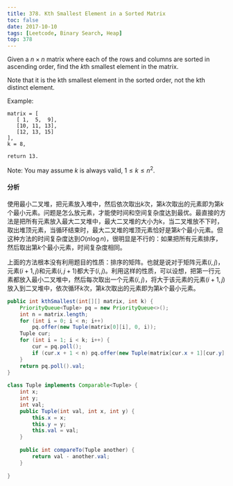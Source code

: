 ```yaml
---
title: 378. Kth Smallest Element in a Sorted Matrix
toc: false
date: 2017-10-10
tags: [Leetcode, Binary Search, Heap]
top: 378
---
```


Given a $n \times n$ matrix where each of the rows and columns are sorted in ascending order, find the $k$th smallest element in the matrix.

Note that it is the kth smallest element in the sorted order, not the kth distinct element.

Example:

```
matrix = [
   [ 1,  5,  9],
   [10, 11, 13],
   [12, 13, 15]
],
k = 8,

return 13.
```

Note: You may assume $k$ is always valid, $1 \le k \le n^2$.



#### 分析
 
使用最小二叉堆，把元素放入堆中，然后依次取出$k$次，第$k$次取出的元素即为第$k$个最小元素。问题是怎么放元素，才能使时间和空间复杂度达到最优。最直接的方法是把所有元素放入最大二叉堆中，最大二叉堆的大小为k，当二叉堆放不下时，取出堆顶元素，当循环结束时，最大二叉堆的堆顶元素恰好是第$k$个最小元素。但这种方法的时间复杂度达到$O(n\log n)$，很明显是不行的：如果把所有元素排序，然后取出第$k$个最小元素，时间复杂度相同。

上面的方法根本没有利用题目的性质：排序的矩阵。也就是说对于矩阵元素$(i, j)$，元素$(i+1, j)$和元素$(i, j+1)$都大于$(i, j)$。利用这样的性质，可以设想，把第一行元素都放入最小二叉堆中，然后每次取出一个元素$(i, j)$，将大于该元素的元素$(i+1, j)$放入到二叉堆中，依次循环$k$次，第$k$次取出的元素即为第$k$个最小元素。
 
```Java
public int kthSmallest(int[][] matrix, int k) {
    PriorityQueue<Tuple> pq = new PriorityQueue<>();
    int n = matrix.length;
    for (int i = 0; i < n; i++)
        pq.offer(new Tuple(matrix[0][i], 0, i));
    Tuple cur;
    for (int i = 1; i < k; i++) {
        cur = pq.poll();
        if (cur.x + 1 < n) pq.offer(new Tuple(matrix[cur.x + 1][cur.y], cur.x + 1, cur.y));     
    }
    return pq.poll().val;
}
    
class Tuple implements Comparable<Tuple> {
    int x;
    int y;
    int val;
    public Tuple(int val, int x, int y) {
        this.x = x;
        this.y = y;
        this.val = val;
    }
    
    public int compareTo(Tuple another) {
        return val - another.val;
    }
 
}
```


